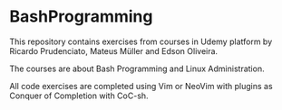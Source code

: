 # BashProgramming

This repository contains exercises from courses in Udemy platform by Ricardo Prudenciato, Mateus Müller and Edson Oliveira.

The courses are about Bash Programming and Linux Administration.

All code exercises are completed using Vim or NeoVim with plugins as Conquer of Completion with CoC-sh.
